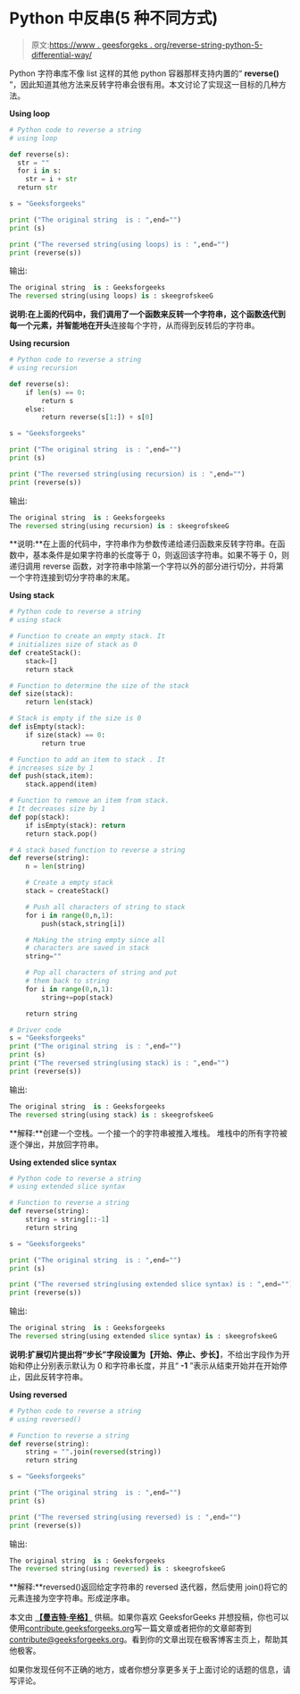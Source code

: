 # Python 中反串(5 种不同方式)

> 原文:[https://www . geesforgeks . org/reverse-string-python-5-differential-way/](https://www.geeksforgeeks.org/reverse-string-python-5-different-ways/)

Python 字符串库不像 list 这样的其他 python 容器那样支持内置的“ **reverse()** ”，因此知道其他方法来反转字符串会很有用。本文讨论了实现这一目标的几种方法。

**Using loop**

```py
# Python code to reverse a string 
# using loop

def reverse(s):
  str = ""
  for i in s:
    str = i + str
  return str

s = "Geeksforgeeks"

print ("The original string  is : ",end="")
print (s)

print ("The reversed string(using loops) is : ",end="")
print (reverse(s))
```

输出:

```py
The original string  is : Geeksforgeeks
The reversed string(using loops) is : skeegrofskeeG

```

**说明:**在上面的代码中，我们调用了一个函数来反转一个字符串，这个函数迭代到每一个元素，并智能地**在开头**连接每个字符，从而得到反转后的字符串。

**Using recursion**

```py
# Python code to reverse a string 
# using recursion

def reverse(s):
    if len(s) == 0:
        return s
    else:
        return reverse(s[1:]) + s[0]

s = "Geeksforgeeks"

print ("The original string  is : ",end="")
print (s)

print ("The reversed string(using recursion) is : ",end="")
print (reverse(s))
```

输出:

```py
The original string  is : Geeksforgeeks
The reversed string(using recursion) is : skeegrofskeeG

```

**说明:**在上面的代码中，字符串作为参数传递给递归函数来反转字符串。在函数中，基本条件是如果字符串的长度等于 0，则返回该字符串。如果不等于 0，则递归调用 reverse 函数，对字符串中除第一个字符以外的部分进行切分，并将第一个字符连接到切分字符串的末尾。

**Using stack**

```py
# Python code to reverse a string 
# using stack

# Function to create an empty stack. It 
# initializes size of stack as 0
def createStack():
    stack=[]
    return stack

# Function to determine the size of the stack
def size(stack):
    return len(stack)

# Stack is empty if the size is 0
def isEmpty(stack):
    if size(stack) == 0:
        return true

# Function to add an item to stack . It
# increases size by 1    
def push(stack,item):
    stack.append(item)

# Function to remove an item from stack. 
# It decreases size by 1
def pop(stack):
    if isEmpty(stack): return
    return stack.pop()

# A stack based function to reverse a string
def reverse(string):
    n = len(string)

    # Create a empty stack
    stack = createStack()

    # Push all characters of string to stack
    for i in range(0,n,1):
        push(stack,string[i])

    # Making the string empty since all
    # characters are saved in stack    
    string=""

    # Pop all characters of string and put
    # them back to string
    for i in range(0,n,1):
        string+=pop(stack)

    return string

# Driver code
s = "Geeksforgeeks"
print ("The original string  is : ",end="")
print (s)
print ("The reversed string(using stack) is : ",end="")
print (reverse(s))
```

输出:

```py
The original string  is : Geeksforgeeks
The reversed string(using stack) is : skeegrofskeeG

```

**解释:**创建一个空栈。一个接一个的字符串被推入堆栈。
堆栈中的所有字符被逐个弹出，并放回字符串。

**Using extended slice syntax**

```py
# Python code to reverse a string 
# using extended slice syntax

# Function to reverse a string
def reverse(string):
    string = string[::-1]
    return string

s = "Geeksforgeeks"

print ("The original string  is : ",end="")
print (s)

print ("The reversed string(using extended slice syntax) is : ",end="")
print (reverse(s))
```

输出:

```py
The original string  is : Geeksforgeeks
The reversed string(using extended slice syntax) is : skeegrofskeeG

```

**说明:**扩展切片提出将“步长”字段设置为**【开始、停止、步长】**，不给出字段作为开始和停止分别表示默认为 0 和字符串长度，并且“ **-1** ”表示从结束开始并在开始停止，因此反转字符串。

**Using reversed**

```py
# Python code to reverse a string 
# using reversed()

# Function to reverse a string
def reverse(string):
    string = "".join(reversed(string))
    return string

s = "Geeksforgeeks"

print ("The original string  is : ",end="")
print (s)

print ("The reversed string(using reversed) is : ",end="")
print (reverse(s))
```

输出:

```py
The original string  is : Geeksforgeeks
The reversed string(using reversed) is : skeegrofskeeG

```

**解释:**reversed()返回给定字符串的 reversed 迭代器，然后使用 join()将它的元素连接为空字符串。形成逆序串。

本文由 [**【曼吉特·辛格】**](https://auth.geeksforgeeks.org/profile.php?user=manjeet_04) 供稿。如果你喜欢 GeeksforGeeks 并想投稿，你也可以使用[contribute.geeksforgeeks.org](http://www.contribute.geeksforgeeks.org)写一篇文章或者把你的文章邮寄到 contribute@geeksforgeeks.org。看到你的文章出现在极客博客主页上，帮助其他极客。

如果你发现任何不正确的地方，或者你想分享更多关于上面讨论的话题的信息，请写评论。